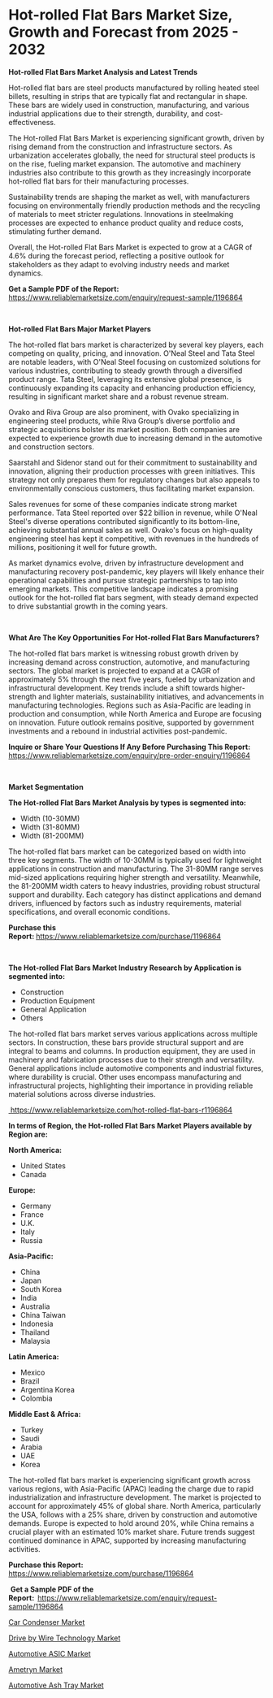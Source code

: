 <p><h1>Hot-rolled Flat Bars Market Size, Growth and Forecast from 2025 - 2032</h1></p><p><strong>Hot-rolled Flat Bars Market Analysis and Latest Trends</strong></p>
<p><p>Hot-rolled flat bars are steel products manufactured by rolling heated steel billets, resulting in strips that are typically flat and rectangular in shape. These bars are widely used in construction, manufacturing, and various industrial applications due to their strength, durability, and cost-effectiveness. </p><p>The Hot-rolled Flat Bars Market is experiencing significant growth, driven by rising demand from the construction and infrastructure sectors. As urbanization accelerates globally, the need for structural steel products is on the rise, fueling market expansion. The automotive and machinery industries also contribute to this growth as they increasingly incorporate hot-rolled flat bars for their manufacturing processes. </p><p>Sustainability trends are shaping the market as well, with manufacturers focusing on environmentally friendly production methods and the recycling of materials to meet stricter regulations. Innovations in steelmaking processes are expected to enhance product quality and reduce costs, stimulating further demand. </p><p>Overall, the Hot-rolled Flat Bars Market is expected to grow at a CAGR of 4.6% during the forecast period, reflecting a positive outlook for stakeholders as they adapt to evolving industry needs and market dynamics.</p></p>
<p><strong>Get a Sample PDF of the Report:&nbsp;</strong> <a href="https://www.reliablemarketsize.com/enquiry/request-sample/1196864?utm_campaign=2034&utm_medium=2&utm_source=Github&utm_content=ia&utm_term=03022025&utm_id=hot-rolled-flat-bars">https://www.reliablemarketsize.com/enquiry/request-sample/1196864</a></p>
<p>&nbsp;</p>
<p><strong>Hot-rolled Flat Bars Major Market Players</strong></p>
<p><p>The hot-rolled flat bars market is characterized by several key players, each competing on quality, pricing, and innovation. O'Neal Steel and Tata Steel are notable leaders, with O'Neal Steel focusing on customized solutions for various industries, contributing to steady growth through a diversified product range. Tata Steel, leveraging its extensive global presence, is continuously expanding its capacity and enhancing production efficiency, resulting in significant market share and a robust revenue stream.</p><p>Ovako and Riva Group are also prominent, with Ovako specializing in engineering steel products, while Riva Group’s diverse portfolio and strategic acquisitions bolster its market position. Both companies are expected to experience growth due to increasing demand in the automotive and construction sectors.</p><p>Saarstahl and Sidenor stand out for their commitment to sustainability and innovation, aligning their production processes with green initiatives. This strategy not only prepares them for regulatory changes but also appeals to environmentally conscious customers, thus facilitating market expansion.</p><p>Sales revenues for some of these companies indicate strong market performance. Tata Steel reported over $22 billion in revenue, while O'Neal Steel's diverse operations contributed significantly to its bottom-line, achieving substantial annual sales as well. Ovako's focus on high-quality engineering steel has kept it competitive, with revenues in the hundreds of millions, positioning it well for future growth. </p><p>As market dynamics evolve, driven by infrastructure development and manufacturing recovery post-pandemic, key players will likely enhance their operational capabilities and pursue strategic partnerships to tap into emerging markets. This competitive landscape indicates a promising outlook for the hot-rolled flat bars segment, with steady demand expected to drive substantial growth in the coming years.</p></p>
<p>&nbsp;</p>
<p><strong>What Are The Key Opportunities For Hot-rolled Flat Bars Manufacturers?</strong></p>
<p><p>The hot-rolled flat bars market is witnessing robust growth driven by increasing demand across construction, automotive, and manufacturing sectors. The global market is projected to expand at a CAGR of approximately 5% through the next five years, fueled by urbanization and infrastructural development. Key trends include a shift towards higher-strength and lighter materials, sustainability initiatives, and advancements in manufacturing technologies. Regions such as Asia-Pacific are leading in production and consumption, while North America and Europe are focusing on innovation. Future outlook remains positive, supported by government investments and a rebound in industrial activities post-pandemic.</p></p>
<p><strong>Inquire or Share Your Questions If Any Before Purchasing This Report:</strong> <a href="https://www.reliablemarketsize.com/enquiry/pre-order-enquiry/1196864?utm_campaign=2034&utm_medium=2&utm_source=Github&utm_content=ia&utm_term=03022025&utm_id=hot-rolled-flat-bars">https://www.reliablemarketsize.com/enquiry/pre-order-enquiry/1196864</a></p>
<p>&nbsp;</p>
<p><strong>Market Segmentation</strong></p>
<p><strong>The Hot-rolled Flat Bars Market Analysis by types is segmented into:</strong></p>
<p><ul><li>Width (10-30MM)</li><li>Width (31-80MM)</li><li>Width (81-200MM)</li></ul></p>
<p><p>The hot-rolled flat bars market can be categorized based on width into three key segments. The width of 10-30MM is typically used for lightweight applications in construction and manufacturing. The 31-80MM range serves mid-sized applications requiring higher strength and versatility. Meanwhile, the 81-200MM width caters to heavy industries, providing robust structural support and durability. Each category has distinct applications and demand drivers, influenced by factors such as industry requirements, material specifications, and overall economic conditions.</p></p>
<p><strong>Purchase this Report:&nbsp;</strong><a href="https://www.reliablemarketsize.com/purchase/1196864?utm_campaign=2034&utm_medium=2&utm_source=Github&utm_content=ia&utm_term=03022025&utm_id=hot-rolled-flat-bars">https://www.reliablemarketsize.com/purchase/1196864</a></p>
<p>&nbsp;</p>
<p><strong>The Hot-rolled Flat Bars Market Industry Research by Application is segmented into:</strong></p>
<p><ul><li>Construction</li><li>Production Equipment</li><li>General Application</li><li>Others</li></ul></p>
<p><p>The hot-rolled flat bars market serves various applications across multiple sectors. In construction, these bars provide structural support and are integral to beams and columns. In production equipment, they are used in machinery and fabrication processes due to their strength and versatility. General applications include automotive components and industrial fixtures, where durability is crucial. Other uses encompass manufacturing and infrastructural projects, highlighting their importance in providing reliable material solutions across diverse industries.</p></p>
<p><a href="https://www.reliablemarketsize.com/hot-rolled-flat-bars-r1196864?utm_campaign=2034&utm_medium=2&utm_source=Github&utm_content=ia&utm_term=03022025&utm_id=hot-rolled-flat-bars">&nbsp;https://www.reliablemarketsize.com/hot-rolled-flat-bars-r1196864</a></p>
<p><strong>In terms of Region, the Hot-rolled Flat Bars Market Players available by Region are:</strong></p>
<p>
    <p> <strong> North America: </strong>
        <ul>
            <li>United States</li>
            <li>Canada</li>
        </ul>
        </p> 
    <p> <strong> Europe: </strong>
        <ul>
            <li>Germany</li>
            <li>France</li>
            <li>U.K.</li>
            <li>Italy</li>
            <li>Russia</li>
        </ul>
        </p> 
    <p> <strong> Asia-Pacific: </strong>
        <ul>
            <li>China</li>
            <li>Japan</li>
            <li>South Korea</li>
            <li>India</li>
            <li>Australia</li>
            <li>China Taiwan</li>
            <li>Indonesia</li>
            <li>Thailand</li>
            <li>Malaysia</li>
        </ul>
        </p> 
    <p> <strong> Latin America: </strong>
        <ul>
            <li>Mexico</li>
            <li>Brazil</li>
            <li>Argentina Korea</li>
            <li>Colombia</li>
        </ul>
        </p> 
    <p> <strong> Middle East & Africa: </strong>
        <ul>
            <li>Turkey</li>
            <li>Saudi</li>
            <li>Arabia</li>
            <li>UAE</li>
            <li>Korea</li>
        </ul>
    </p>
    </p>
<p><p>The hot-rolled flat bars market is experiencing significant growth across various regions, with Asia-Pacific (APAC) leading the charge due to rapid industrialization and infrastructure development. The market is projected to account for approximately 45% of global share. North America, particularly the USA, follows with a 25% share, driven by construction and automotive demands. Europe is expected to hold around 20%, while China remains a crucial player with an estimated 10% market share. Future trends suggest continued dominance in APAC, supported by increasing manufacturing activities.</p></p>
<p><strong>Purchase this Report: </strong><a href="https://www.reliablemarketsize.com/purchase/1196864?utm_campaign=2034&utm_medium=2&utm_source=Github&utm_content=ia&utm_term=03022025&utm_id=hot-rolled-flat-bars">https://www.reliablemarketsize.com/purchase/1196864</a></p>
<p>&nbsp;<strong>Get a Sample PDF of the Report:&nbsp;&nbsp;</strong><a href="https://www.reliablemarketsize.com/enquiry/request-sample/1196864?utm_campaign=2034&utm_medium=2&utm_source=Github&utm_content=ia&utm_term=03022025&utm_id=hot-rolled-flat-bars">https://www.reliablemarketsize.com/enquiry/request-sample/1196864</a></p>
<p><strong></strong></p>
<p><p><a href="https://www.linkedin.com/pulse/car-condenser-market-analysis-2025-2032-trends-share-growth-4grue?utm_campaign=2034&utm_medium=2&utm_source=Github&utm_content=ia&utm_term=03022025&utm_id=hot-rolled-flat-bars">Car Condenser Market</a></p><p><a href="https://www.linkedin.com/pulse/comprehensive-study-drive-wire-technology-market-size-dynamics-zhg7e?utm_campaign=2034&utm_medium=2&utm_source=Github&utm_content=ia&utm_term=03022025&utm_id=hot-rolled-flat-bars">Drive by Wire Technology Market</a></p><p><a href="https://www.linkedin.com/pulse/automotive-asic-market-insights-revenue-forecast-129-cagr-y1kqe?utm_campaign=2034&utm_medium=2&utm_source=Github&utm_content=ia&utm_term=03022025&utm_id=hot-rolled-flat-bars">Automotive ASIC Market</a></p><p><a href="https://www.linkedin.com/pulse/global-ametryn-market-landscape-future-trends-strategic-forecast-rcsxc?utm_campaign=2034&utm_medium=2&utm_source=Github&utm_content=ia&utm_term=03022025&utm_id=hot-rolled-flat-bars">Ametryn Market</a></p><p><a href="https://www.linkedin.com/pulse/thorough-examination-global-automotive-ash-tray-market-size-linze?utm_campaign=2034&utm_medium=2&utm_source=Github&utm_content=ia&utm_term=03022025&utm_id=hot-rolled-flat-bars">Automotive Ash Tray Market</a></p></p>